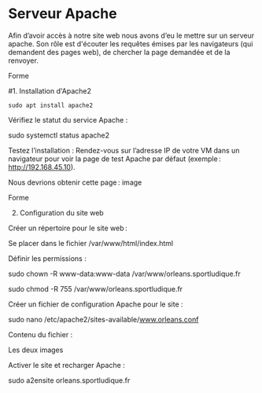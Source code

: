 # Serveur Apache

Afin d’avoir accès à notre site web nous avons d’eu le mettre sur un serveur apache. Son rôle est d'écouter les requêtes émises par les navigateurs (qui demandent des pages web), de chercher la page demandée et de la renvoyer.  

Forme 

#1. Installation d'Apache2 

    sudo apt install apache2  

Vérifiez le statut du service Apache : 

sudo systemctl status apache2 

Testez l’installation : Rendez-vous sur l’adresse IP de votre VM dans un navigateur pour voir la page de test Apache par défaut (exemple : http://192.168.45.10). 

Nous devrions obtenir cette page : image 

Forme 

2. Configuration du site web 

Créer un répertoire pour le site web : 

Se placer dans le fichier /var/www/html/index.html  

Définir les permissions : 

sudo chown -R www-data:www-data /var/www/orleans.sportludique.fr 

sudo chmod -R 755 /var/www/orleans.sportludique.fr 

Créer un fichier de configuration Apache pour le site : 

sudo nano /etc/apache2/sites-available/www.orleans.conf 

Contenu du fichier : 

Les deux images 

Activer le site et recharger Apache : 

sudo a2ensite orleans.sportludique.fr 